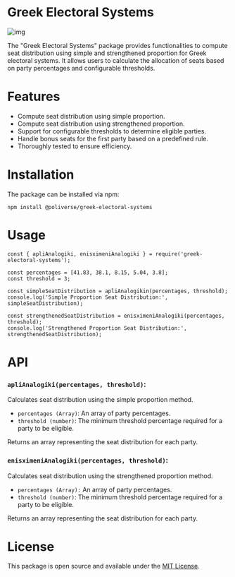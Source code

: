 # Greek Electoral Systems
<img src='https://img.shields.io/badge/license-MIT-blue.svg' alt='img' />

The "Greek Electoral Systems" package provides functionalities to compute seat distribution using simple and strengthened proportion for Greek electoral systems. It allows users to calculate the allocation of seats based on party percentages and configurable thresholds.

# Features
- Compute seat distribution using simple proportion.
- Compute seat distribution using strengthened proportion.
- Support for configurable thresholds to determine eligible parties.
- Handle bonus seats for the first party based on a predefined rule.
- Thoroughly tested to ensure efficiency.

# Installation
The package can be installed via npm:

`npm install @poliverse/greek-electoral-systems`

# Usage
```
const { apliAnalogiki, enisximeniAnalogiki } = require('greek-electoral-systems');

const percentages = [41.83, 38.1, 8.15, 5.04, 3.8];
const threshold = 3;

const simpleSeatDistribution = apliAnalogikin(percentages, threshold);
console.log('Simple Proportion Seat Distribution:', simpleSeatDistribution);

const strengthenedSeatDistribution = enisximeniAnalogiki(percentages, threshold);
console.log('Strengthened Proportion Seat Distribution:', strengthenedSeatDistribution);
```

# API
### `apliAnalogiki(percentages, threshold)`:
Calculates seat distribution using the simple proportion method.

- `percentages (Array)`: An array of party percentages.
- `threshold (number)`: The minimum threshold percentage required for a party to be eligible.

Returns an array representing the seat distribution for each party.

### `enisximeniAnalogiki(percentages, threshold)`:
Calculates seat distribution using the strengthened proportion method.

- `percentages (Array):` An array of party percentages.
- `threshold (number)`: The minimum threshold percentage required for a party to be eligible.

Returns an array representing the seat distribution for each party.

# License
This package is open source and available under the <u>MIT License</u>.
